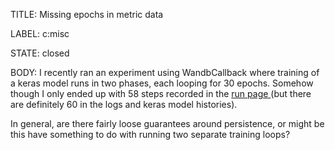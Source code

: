 TITLE:
Missing epochs in metric data

LABEL:
c:misc

STATE:
closed

BODY:
I recently ran an experiment using WandbCallback where training of a keras model runs in two phases, each looping for 30 epochs.  Somehow though I only ended up with 58 steps recorded in the [run page ](https://app.wandb.ai/hammerlab/celldom/runs/zhkapsu3) (but there are definitely 60 in the logs and keras model histories).  

In general, are there fairly loose guarantees around persistence, or might be this have something to do with running two separate training loops?

